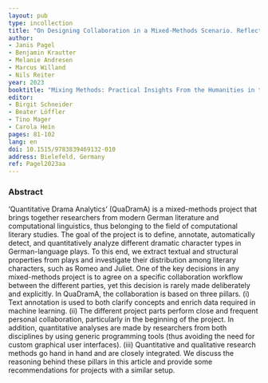 ```yaml
---
layout: pub
type: incollection
title: "On Designing Collaboration in a Mixed-Methods Scenario. Reflecting Quantitative Drama Analytics"
author:
- Janis Pagel
- Benjamin Krautter
- Melanie Andresen
- Marcus Willand
- Nils Reiter
year: 2023
booktitle: "Mixing Methods: Practical Insights From the Humanities in the Digital Age"
editor:
- Birgit Schneider
- Beater Löffler
- Tino Mager
- Carola Hein
pages: 81-102
lang: en
doi: 10.1515/9783839469132-010
address: Bielefeld, Germany
ref: Pagel2023aa
---
```


### Abstract
‘Quantitative Drama Analytics’ (QuaDramA) is a mixed-methods project that brings together researchers from modern German literature and computational linguistics, thus belonging to the field of computational literary studies. The goal of the project is to define, annotate, automatically detect, and quantitatively analyze different dramatic character types in German-language plays. To this end, we extract textual and structural properties from plays and investigate their distribution among literary characters, such as Romeo and Juliet. One of the key decisions in any mixed-methods project is to agree on a specific collaboration workflow between the different parties, yet this decision is rarely made deliberately and explicitly. In QuaDramA, the collaboration is based on three pillars. (i) Text annotation is used to both clarify concepts and enrich data required in machine learning. (ii) The different project parts perform close and frequent personal collaboration, particularly in the beginning of the project. In addition, quantitative analyses are made by researchers from both disciplines by using generic programming tools (thus avoiding the need for custom graphical user interfaces). (iii) Quantitative and qualitative research methods go hand in hand and are closely integrated. We discuss the reasoning behind these pillars in this article and provide some recommendations for projects with a similar setup.
